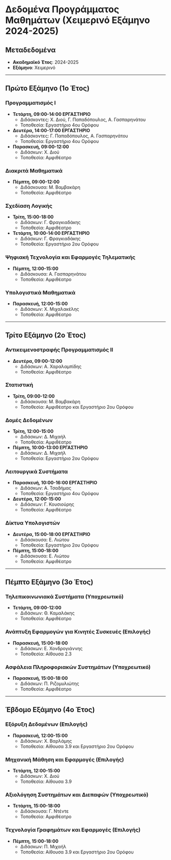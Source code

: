 # Δεδομένα Προγράμματος Μαθημάτων (Χειμερινό Εξάμηνο 2024-2025)

## Μεταδεδομένα
- **Ακαδημαϊκό Έτος**: 2024-2025
- **Εξάμηνο**: Χειμερινό

---

## Πρώτο Εξάμηνο (1ο Έτος)

### Προγραμματισμός Ι
- **Τετάρτη, 09:00-14:00 ΕΡΓΑΣΤΗΡΙΟ**  
  - Διδάσκοντες: Χ. Διού, Γ. Παπαδόπουλος, Α. Γασπαρηνάτου  
  - Τοποθεσία: Εργαστήριο 4ου Ορόφου  
- **Δευτέρα, 14:00-17:00 ΕΡΓΑΣΤΗΡΙΟ**  
  - Διδάσκοντες: Γ. Παπαδόπουλος, Α. Γασπαρηνάτου  
  - Τοποθεσία: Εργαστήριο 4ου Ορόφου  
- **Παρασκευή, 09:00-12:00**  
  - Διδάσκων: Χ. Διού  
  - Τοποθεσία: Αμφιθέατρο  

### Διακριτά Μαθηματικά
- **Πέμπτη, 09:00-12:00**  
  - Διδάσκουσα: Μ. Βαμβακάρη  
  - Τοποθεσία: Αμφιθέατρο  

### Σχεδίαση Λογικής
- **Τρίτη, 15:00-18:00**  
  - Διδάσκων: Γ. Φραγκιαδάκης  
  - Τοποθεσία: Αμφιθέατρο  
- **Τετάρτη, 10:00-14:00 ΕΡΓΑΣΤΗΡΙΟ**  
  - Διδάσκων: Γ. Φραγκιαδάκης  
  - Τοποθεσία: Εργαστήριο 2ου Ορόφου  

### Ψηφιακή Τεχνολογία και Εφαρμογές Τηλεματικής
- **Πέμπτη, 12:00-15:00**  
  - Διδάσκουσα: Α. Γασπαρηνάτου  
  - Τοποθεσία: Αμφιθέατρο  

### Υπολογιστικά Μαθηματικά
- **Παρασκευή, 12:00-15:00**  
  - Διδάσκων: Χ. Μιχαλακέλης  
  - Τοποθεσία: Αμφιθέατρο  

---

## Τρίτο Εξάμηνο (2ο Έτος)

### Αντικειμενοστραφής Προγραμματισμός ΙΙ
- **Δευτέρα, 09:00-12:00**  
  - Διδάσκων: Α. Χαραλαμπίδης  
  - Τοποθεσία: Αμφιθέατρο  

### Στατιστική
- **Τρίτη, 09:00-12:00**  
  - Διδάσκουσα: Μ. Βαμβακάρη  
  - Τοποθεσία: Αμφιθέατρο και Εργαστήριο 2ου Ορόφου  

### Δομές Δεδομένων
- **Τρίτη, 12:00-15:00**  
  - Διδάσκων: Δ. Μιχαήλ  
  - Τοποθεσία: Αμφιθέατρο  
- **Πέμπτη, 10:00-13:00 ΕΡΓΑΣΤΗΡΙΟ**  
  - Διδάσκων: Δ. Μιχαήλ  
  - Τοποθεσία: Εργαστήριο 2ου Ορόφου  

### Λειτουργικά Συστήματα
- **Παρασκευή, 10:00-16:00 ΕΡΓΑΣΤΗΡΙΟ**  
  - Διδάσκων: Α. Τσαδήμας  
  - Τοποθεσία: Εργαστήριο 4ου Ορόφου  
- **Δευτέρα, 12:00-15:00**  
  - Διδάσκων: Γ. Κουσιούρης  
  - Τοποθεσία: Αμφιθέατρο  

### Δίκτυα Υπολογιστών
- **Δευτέρα, 15:00-18:00 ΕΡΓΑΣΤΗΡΙΟ**  
  - Διδάσκουσα: Ε. Λιώτου  
  - Τοποθεσία: Εργαστήριο 2ου Ορόφου  
- **Πέμπτη, 15:00-18:00**  
  - Διδάσκουσα: Ε. Λιώτου  
  - Τοποθεσία: Αμφιθέατρο  

---

## Πέμπτο Εξάμηνο (3ο Έτος)

### Τηλεπικοινωνιακά Συστήματα (Υποχρεωτικό)
- **Τετάρτη, 09:00-12:00**  
  - Διδάσκων: Θ. Καμαλάκης  
  - Τοποθεσία: Αμφιθέατρο  

### Ανάπτυξη Εφαρμογών για Κινητές Συσκευές (Επιλογής)
- **Παρασκευή, 15:00-18:00**  
  - Διδάσκων: Ε. Χονδρογιάννης  
  - Τοποθεσία: Αίθουσα 2.3  

### Ασφάλεια Πληροφοριακών Συστημάτων (Υποχρεωτικό)
- **Παρασκευή, 15:00-18:00**  
  - Διδάσκων: Π. Ριζομυλιώτης  
  - Τοποθεσία: Αμφιθέατρο  

---

## Έβδομο Εξάμηνο (4ο Έτος)

### Εξόρυξη Δεδομένων (Επιλογής)
- **Παρασκευή, 12:00-15:00**  
  - Διδάσκων: Χ. Βαρλάμης  
  - Τοποθεσία: Αίθουσα 3.9 και Εργαστήριο 2ου Ορόφου  

### Μηχανική Μάθηση και Εφαρμογές (Επιλογής)
- **Τετάρτη, 12:00-15:00**  
  - Διδάσκων: Χ. Διού  
  - Τοποθεσία: Αίθουσα 3.9  

### Αξιολόγηση Συστημάτων και Διεπαφών (Υποχρεωτικό)
- **Τετάρτη, 15:00-18:00**  
  - Διδάσκουσα: Γ. Ντέντε  
  - Τοποθεσία: Αμφιθέατρο  

### Τεχνολογία Γραφημάτων και Εφαρμογές (Επιλογής)
- **Πέμπτη, 15:00-18:00**  
  - Διδάσκων: Π. Μιχαήλ  
  - Τοποθεσία: Αίθουσα 3.9 και Εργαστήριο 2ου Ορόφου  
